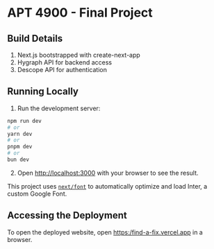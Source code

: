 # APT 4900 - Final Project

## Build Details

1. Next.js bootstrapped with create-next-app
2. Hygraph API for backend access
3. Descope API for authentication


## Running Locally

1. Run the development server:

```bash
npm run dev
# or
yarn dev
# or
pnpm dev
# or
bun dev
```

2. Open [http://localhost:3000](http://localhost:3000) with your browser to see the result.

This project uses [`next/font`](https://nextjs.org/docs/basic-features/font-optimization) to automatically optimize and load Inter, a custom Google Font.

## Accessing the Deployment

To open the deployed website, open [https:/find-a-fix.vercel.app](find-a-fix.vercel.app) in a browser.

